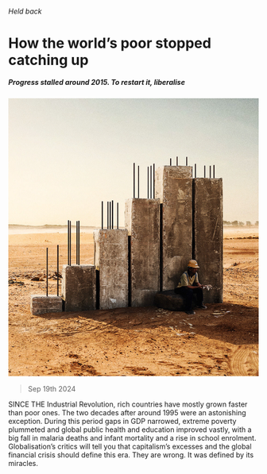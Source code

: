 ###### Held back

# How the world’s poor stopped catching up 

##### Progress stalled around 2015. To restart it, liberalise 

![image](images/20240921_LDD002_FH.jpg) 

> Sep 19th 2024 

SINCE THE Industrial Revolution, rich countries have mostly grown faster than poor ones. The two decades after around 1995 were an astonishing exception. During this period gaps in GDP narrowed, extreme poverty plummeted and global public health and education improved vastly, with a big fall in malaria deaths and infant mortality and a rise in school enrolment. Globalisation’s critics will tell you that capitalism’s excesses and the global financial crisis should define this era. They are wrong. It was defined by its miracles.

